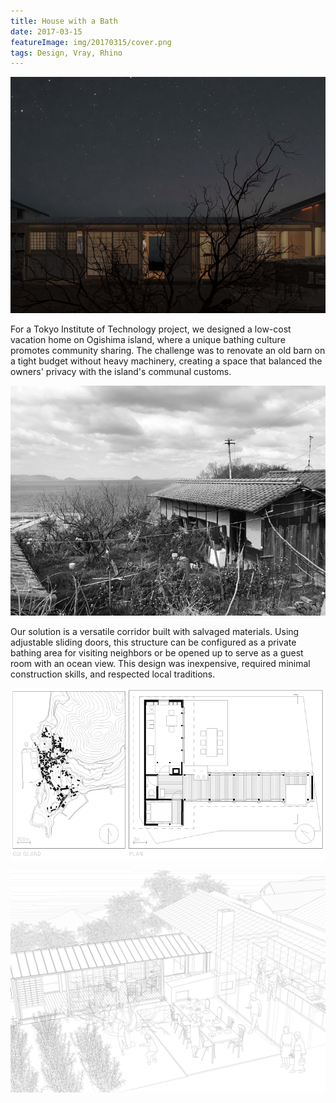 ```yaml
---
title: House with a Bath
date: 2017-03-15
featureImage: img/20170315/cover.png
tags: Design, Vray, Rhino
---
```

![](img/20170315/cover.png)

For a Tokyo Institute of Technology project, we designed a low-cost vacation home on Ogishima island, where a unique bathing culture promotes community sharing. The challenge was to renovate an old barn on a tight budget without heavy machinery, creating a space that balanced the owners' privacy with the island's communal customs.

![](img/20170315/photo.png)

Our solution is a versatile corridor built with salvaged materials. Using adjustable sliding doors, this structure can be configured as a private bathing area for visiting neighbors or be opened up to serve as a guest room with an ocean view. This design was inexpensive, required minimal construction skills, and respected local traditions.

![](img/20170315/plan.png)

![](img/20170315/scenario.png)


